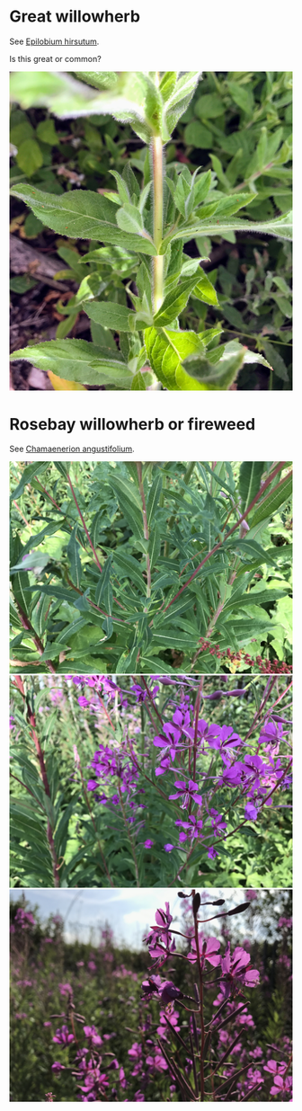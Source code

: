 # Great willowherb

See [Epilobium hirsutum](https://en.wikipedia.org/wiki/Epilobium_hirsutum).

Is this great or common?

![](IMG_2715.JPG)

# Rosebay willowherb or fireweed

See [Chamaenerion angustifolium](https://en.wikipedia.org/wiki/Chamaenerion_angustifolium).

![](IMG_3102.JPG)
![](IMG_3101.JPG)
![](IMG_3099.JPG)
